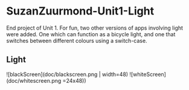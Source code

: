 # SuzanZuurmond-Unit1-Light
End project of Unit 1. For fun, two other versions of apps involving light were added. One which can function as a bicycle light, and one that switches between different colours using a switch-case.

## Light


![blackScreen](doc/blackscreen.png | width=48)
![whiteScreen](doc/whitescreen.png =24x48))
